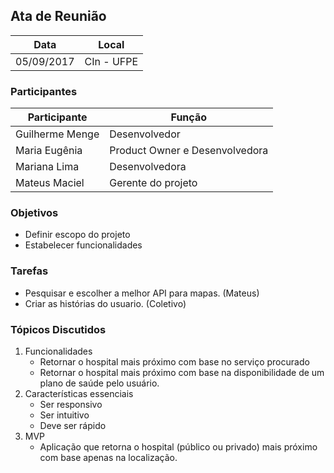 ﻿## Ata de Reunião

| Data  | Local |
| -  | -  |
| 05/09/2017 | CIn - UFPE |

### Participantes

| Participante  | Função |
| -  | - |
| Guilherme Menge | Desenvolvedor |
| Maria Eugênia | Product Owner e Desenvolvedora|
| Mariana Lima | Desenvolvedora |
| Mateus Maciel | Gerente do projeto |

### Objetivos

- Definir escopo do projeto
- Estabelecer funcionalidades

### Tarefas

- Pesquisar e escolher a melhor API para mapas. (Mateus)
- Criar as histórias do usuario. (Coletivo)

### Tópicos Discutidos

1. Funcionalidades
   - Retornar o hospital mais próximo com base no serviço procurado
   - Retornar o hospital mais próximo com base na disponibilidade de um plano de saúde pelo usuário.
2. Características essenciais
   - Ser responsivo
   - Ser intuitivo
   - Deve ser rápido
3. MVP
   - Aplicação que retorna o hospital (público ou privado) mais próximo com base apenas na localização.

